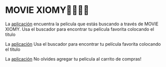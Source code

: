 # MOVIE XIOMY🧘‍♂️🤹‍♂️


La [aplicación](img/movie1.jpg) encuentra la pelicula que estás buscando a través de MOVIE XIOMY. Usa el buscador para encontrar tu película favorita colocando el titulo 

La [aplicación](img/movie2.jpg) Usa el buscador para encontrar tu película favorita colocando el titulo 

La [aplicación](img/movie3.jpg) No olvides agregar tu pelicula al carrito de compras!
